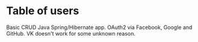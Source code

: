 # Table of users
Basic CRUD Java Spring/Hibernate app. OAuth2 via Facebook, Google and GitHub. VK doesn't work for some unknown reason.
